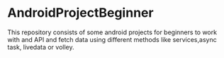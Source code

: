 # AndroidProjectBeginner
This repository consists of some android projects for beginners to work with and API and fetch data using different methods like services,async task, livedata or volley.
